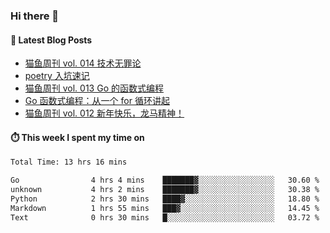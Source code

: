 ### Hi there 👋


#### 📖 Latest Blog Posts
<!-- BLOG-POST-LIST:START -->
- [猫鱼周刊 vol. 014 技术无罪论](https://ameow.xyz/archives/weekly-014)
- [poetry 入坑速记](https://ameow.xyz/archives/poetry-intro)
- [猫鱼周刊 vol. 013 Go 的函数式编程](https://ameow.xyz/archives/weekly-013)
- [Go 函数式编程：从一个 for 循环讲起](https://ameow.xyz/archives/go-functional-programming-intro)
- [猫鱼周刊 vol. 012 新年快乐，龙马精神！](https://ameow.xyz/archives/weekly-012)
<!-- BLOG-POST-LIST:END -->

#### ⏱️ This week I spent my time on
<!--START_SECTION:waka-->

```txt
Total Time: 13 hrs 16 mins

Go                4 hrs 4 mins    ███████▓░░░░░░░░░░░░░░░░░   30.60 %
unknown           4 hrs 2 mins    ███████▓░░░░░░░░░░░░░░░░░   30.38 %
Python            2 hrs 30 mins   ████▓░░░░░░░░░░░░░░░░░░░░   18.80 %
Markdown          1 hrs 55 mins   ███▓░░░░░░░░░░░░░░░░░░░░░   14.45 %
Text              0 hrs 30 mins   █░░░░░░░░░░░░░░░░░░░░░░░░   03.72 %
```

<!--END_SECTION:waka-->

<!--
**LeslieLeung/LeslieLeung** is a ✨ _special_ ✨ repository because its `README.md` (this file) appears on your GitHub profile.

Here are some ideas to get you started:

- 🔭 I’m currently working on ...
- 🌱 I’m currently learning ...
- 👯 I’m looking to collaborate on ...
- 🤔 I’m looking for help with ...
- 💬 Ask me about ...
- 📫 How to reach me: ...
- 😄 Pronouns: ...
- ⚡ Fun fact: ...
-->

